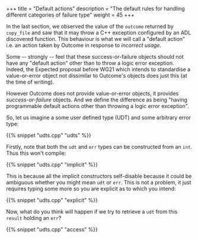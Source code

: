 +++
title = "Default actions"
description = "The default rules for handling different categories of failure type"
weight = 45
+++

In the last section, we observed the value of the `outcome` returned by `copy_file`
and saw that it may throw a C++ exception configured by an ADL discovered function.
This behaviour is what we will call a "default action" i.e. an action taken by
Outcome in response to *incorrect usage*.

Some -- strongly -- feel that these success-or-failure objects should not have any
"default action" other than to throw a logic error exception. Indeed, the Expected
proposal before WG21 which intends to standardise a value-or-error object not
dissimilar to Outcome's objects does just this (at the time of writing).

However Outcome does not provide value-or-error objects, it provides *success-or-failure*
objects. And we define the difference as being "having programmable default actions
other than throwing a logic error exception".


So, let us imagine a some user
defined type (UDT) and some arbitrary error type:

{{% snippet "udts.cpp" "udts" %}}

Firstly, note that both the `udt` and `err` types can be constructed from an `int`.
Thus this won't compile:

{{% snippet "udts.cpp" "implicit" %}}

This is because all the implicit constructors self-disable because it could be ambiguous whether you
might mean `udt` or `err`. This is not a problem, it just requires typing some more so you
are explicit as to which you intend:

{{% snippet "udts.cpp" "explicit" %}}

Now, what do you think will happen if we try to retrieve a `udt` from this `result` holding an `err`?

{{% snippet "udts.cpp" "access" %}}
